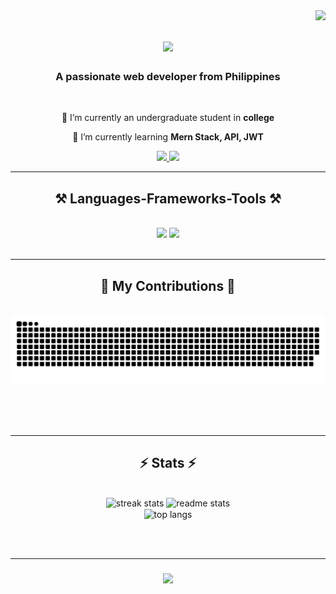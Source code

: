 <img align="right" src="https://visitor-badge.laobi.icu/badge?page_id=sdevmarc.sdevmarc" />

<h1 align="center">
    <img src="https://readme-typing-svg.herokuapp.com/?font=Righteous&size=35&center=true&vCenter=true&width=500&height=70&duration=4000&lines=Hi+There!+👋;+I'm+Marc+Edison!;" />
</h1>

<h3 align="center">A passionate web developer from Philippines</h3>

<br/>

<div align="center">
 
 🔭 I’m currently an undergraduate student in **college**
 
 🌱 I’m currently learning **Mern Stack, API, JWT**
 
 </div>
 
<div align="center"> 
  <a href="mailto:heed-mesuarez@smu.edu.ph.com">
    <img src="https://img.shields.io/badge/Gmail-333333?style=for-the-badge&logo=gmail&logoColor=red" />
  </a>
  <a href="https://www.linkedin.com/in/sdevmarc" target="_blank">
    <img src="https://img.shields.io/badge/LinkedIn-0077B5?style=for-the-badge&logo=linkedin&logoColor=white" target="_blank" />
  </a>
</div>

 <hr/>
 
<h2 align="center">⚒️ Languages-Frameworks-Tools ⚒️</h2>
<br/>
<div align="center">
    <img src="https://skillicons.dev/icons?i=react,html,css,vscode,github,figma,tailwind,git,eclipse" />
    <img src="https://skillicons.dev/icons?i=nodejs,javascript,express,mongodb,java,mysql,php,cs,vercel,postman,dotnet" /><br>
</div>

<br/>
<hr/>

<div align="center">
  <h2>🐍 My Contributions 🐍</h2>
  <br>
  <img alt="snake eating my contributions" src="https://raw.githubusercontent.com/sdevmarc/sdevmarc/output/github-contribution-grid-snake.svg" />
  
  <br/><br/><br/>
</div>

<hr/>
<!-- asd -->
<h2 align="center">⚡ Stats ⚡</h2>
<br>
<div align=center>
  <img width=390 src="https://github-readme-stats.vercel.app/api?username=sdevmarc&theme=monokai&show_icons=true&hide_border=false&count_private=true" alt="streak stats"/>
  <img width=390 src="https://github-readme-streak-stats.herokuapp.com/?user=sdevmarc&theme=monokai&hide_border=false" alt="readme stats" />
  <br/>
  <img width=325 align="center" src="https://github-readme-stats.vercel.app/api/top-langs/?username=sdevmarc&theme=monokai&show_icons=true&hide_border=false&layout=compact" alt="top langs" />
</div>

<br/><br/>
<hr/>

<h3 align="center">
    <img src="https://readme-typing-svg.herokuapp.com/?font=Righteous&size=25&center=true&vCenter=true&width=500&height=70&duration=4000&lines=Thanks+for+visiting!+✌️;+Shoot+me+a+message+on+Linkedin!;I'm+always+down+to+collab+:)">
</h3>

<br/>

